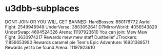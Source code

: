 # u3dbb-subplaces
DONT JOIN OR YOU WILL GET BANNED:
HardBosses: 880176772
Asriel Fight: 2549949948
UnderVerse: 3863052641
D7MirrorWorld: 4056543829
UnderSwap: 4694524326
Arena: 11197923610
You can join:
Mew Mew Fight: 3630974217 Rewards mew mew staff
Dustbelief JTrockers: 11859653990 Rewards caramel pie
Tem's Epic Adventure: 16931388571 Rewards yet to be found
Arena: 11197923610
